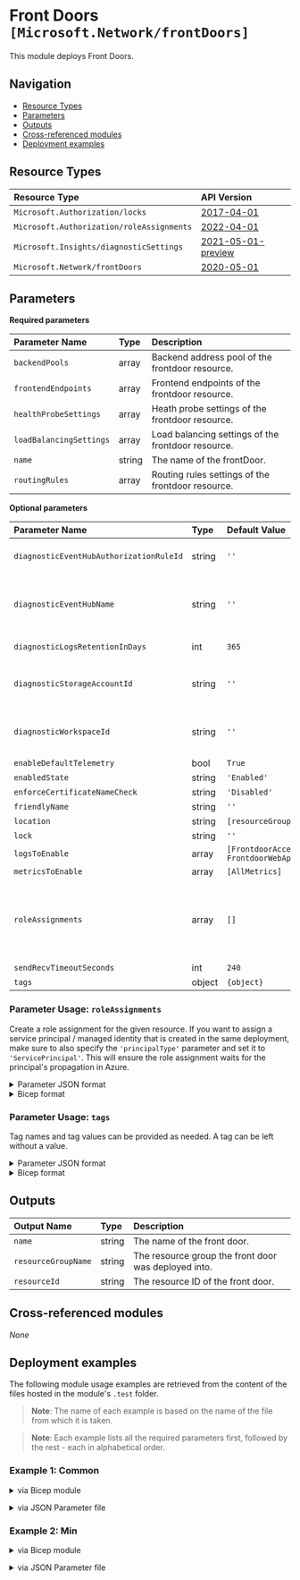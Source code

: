 # Front Doors `[Microsoft.Network/frontDoors]`

This module deploys Front Doors.


## Navigation

- [Resource Types](#Resource-Types)
- [Parameters](#Parameters)
- [Outputs](#Outputs)
- [Cross-referenced modules](#Cross-referenced-modules)
- [Deployment examples](#Deployment-examples)

## Resource Types

| Resource Type | API Version |
| :-- | :-- |
| `Microsoft.Authorization/locks` | [2017-04-01](https://docs.microsoft.com/en-us/azure/templates/Microsoft.Authorization/2017-04-01/locks) |
| `Microsoft.Authorization/roleAssignments` | [2022-04-01](https://docs.microsoft.com/en-us/azure/templates/Microsoft.Authorization/2022-04-01/roleAssignments) |
| `Microsoft.Insights/diagnosticSettings` | [2021-05-01-preview](https://docs.microsoft.com/en-us/azure/templates/Microsoft.Insights/2021-05-01-preview/diagnosticSettings) |
| `Microsoft.Network/frontDoors` | [2020-05-01](https://docs.microsoft.com/en-us/azure/templates/Microsoft.Network/2020-05-01/frontDoors) |

## Parameters

**Required parameters**

| Parameter Name | Type | Description |
| :-- | :-- | :-- |
| `backendPools` | array | Backend address pool of the frontdoor resource. |
| `frontendEndpoints` | array | Frontend endpoints of the frontdoor resource. |
| `healthProbeSettings` | array | Heath probe settings of the frontdoor resource. |
| `loadBalancingSettings` | array | Load balancing settings of the frontdoor resource. |
| `name` | string | The name of the frontDoor. |
| `routingRules` | array | Routing rules settings of the frontdoor resource. |

**Optional parameters**

| Parameter Name | Type | Default Value | Allowed Values | Description |
| :-- | :-- | :-- | :-- | :-- |
| `diagnosticEventHubAuthorizationRuleId` | string | `''` |  | Resource ID of the diagnostic event hub authorization rule for the Event Hubs namespace in which the event hub should be created or streamed to. |
| `diagnosticEventHubName` | string | `''` |  | Name of the diagnostic event hub within the namespace to which logs are streamed. Without this, an event hub is created for each log category. For security reasons, it is recommended to set diagnostic settings to send data to either storage account, log analytics workspace or event hub. |
| `diagnosticLogsRetentionInDays` | int | `365` |  | Specifies the number of days that logs will be kept for; a value of 0 will retain data indefinitely. |
| `diagnosticStorageAccountId` | string | `''` |  | Resource ID of the diagnostic storage account. For security reasons, it is recommended to set diagnostic settings to send data to either storage account, log analytics workspace or event hub. |
| `diagnosticWorkspaceId` | string | `''` |  | Resource ID of the diagnostic log analytics workspace. For security reasons, it is recommended to set diagnostic settings to send data to either storage account, log analytics workspace or event hub. |
| `enableDefaultTelemetry` | bool | `True` |  | Enable telemetry via a Globally Unique Identifier (GUID). |
| `enabledState` | string | `'Enabled'` |  | State of the frontdoor resource. |
| `enforceCertificateNameCheck` | string | `'Disabled'` |  | Enforce certificate name check of the frontdoor resource. |
| `friendlyName` | string | `''` |  | Friendly name of the frontdoor resource. |
| `location` | string | `[resourceGroup().location]` |  | Location for all resources. |
| `lock` | string | `''` | `['', CanNotDelete, ReadOnly]` | Specify the type of lock. |
| `logsToEnable` | array | `[FrontdoorAccessLog, FrontdoorWebApplicationFirewallLog]` | `[FrontdoorAccessLog, FrontdoorWebApplicationFirewallLog]` | The name of logs that will be streamed. |
| `metricsToEnable` | array | `[AllMetrics]` | `[AllMetrics]` | The name of metrics that will be streamed. |
| `roleAssignments` | array | `[]` |  | Array of role assignment objects that contain the 'roleDefinitionIdOrName' and 'principalId' to define RBAC role assignments on this resource. In the roleDefinitionIdOrName attribute, you can provide either the display name of the role definition, or its fully qualified ID in the following format: '/providers/Microsoft.Authorization/roleDefinitions/c2f4ef07-c644-48eb-af81-4b1b4947fb11'. |
| `sendRecvTimeoutSeconds` | int | `240` |  | Certificate name check time of the frontdoor resource. |
| `tags` | object | `{object}` |  | Resource tags. |


### Parameter Usage: `roleAssignments`

Create a role assignment for the given resource. If you want to assign a service principal / managed identity that is created in the same deployment, make sure to also specify the `'principalType'` parameter and set it to `'ServicePrincipal'`. This will ensure the role assignment waits for the principal's propagation in Azure.

<details>

<summary>Parameter JSON format</summary>

```json
"roleAssignments": {
    "value": [
        {
            "roleDefinitionIdOrName": "Reader",
            "description": "Reader Role Assignment",
            "principalIds": [
                "12345678-1234-1234-1234-123456789012", // object 1
                "78945612-1234-1234-1234-123456789012" // object 2
            ]
        },
        {
            "roleDefinitionIdOrName": "/providers/Microsoft.Authorization/roleDefinitions/c2f4ef07-c644-48eb-af81-4b1b4947fb11",
            "principalIds": [
                "12345678-1234-1234-1234-123456789012" // object 1
            ],
            "principalType": "ServicePrincipal"
        }
    ]
}
```

</details>

<details>

<summary>Bicep format</summary>

```bicep
roleAssignments: [
    {
        roleDefinitionIdOrName: 'Reader'
        description: 'Reader Role Assignment'
        principalIds: [
            '12345678-1234-1234-1234-123456789012' // object 1
            '78945612-1234-1234-1234-123456789012' // object 2
        ]
    }
    {
        roleDefinitionIdOrName: '/providers/Microsoft.Authorization/roleDefinitions/c2f4ef07-c644-48eb-af81-4b1b4947fb11'
        principalIds: [
            '12345678-1234-1234-1234-123456789012' // object 1
        ]
        principalType: 'ServicePrincipal'
    }
]
```

</details>
<p>

### Parameter Usage: `tags`

Tag names and tag values can be provided as needed. A tag can be left without a value.

<details>

<summary>Parameter JSON format</summary>

```json
"tags": {
    "value": {
        "Environment": "Non-Prod",
        "Contact": "test.user@testcompany.com",
        "PurchaseOrder": "1234",
        "CostCenter": "7890",
        "ServiceName": "DeploymentValidation",
        "Role": "DeploymentValidation"
    }
}
```

</details>

<details>

<summary>Bicep format</summary>

```bicep
tags: {
    Environment: 'Non-Prod'
    Contact: 'test.user@testcompany.com'
    PurchaseOrder: '1234'
    CostCenter: '7890'
    ServiceName: 'DeploymentValidation'
    Role: 'DeploymentValidation'
}
```

</details>
<p>

## Outputs

| Output Name | Type | Description |
| :-- | :-- | :-- |
| `name` | string | The name of the front door. |
| `resourceGroupName` | string | The resource group the front door was deployed into. |
| `resourceId` | string | The resource ID of the front door. |

## Cross-referenced modules

_None_

## Deployment examples

The following module usage examples are retrieved from the content of the files hosted in the module's `.test` folder.
   >**Note**: The name of each example is based on the name of the file from which it is taken.

   >**Note**: Each example lists all the required parameters first, followed by the rest - each in alphabetical order.

<h3>Example 1: Common</h3>

<details>

<summary>via Bicep module</summary>

```bicep
module frontDoors './Microsoft.Network/frontDoors/deploy.bicep' = {
  name: '${uniqueString(deployment().name)}-test-nfdcom'
  params: {
    // Required parameters
    backendPools: [
      {
        name: 'backendPool'
        properties: {
          backends: [
            {
              address: 'biceptest.local'
              backendHostHeader: 'backendAddress'
              enabledState: 'Enabled'
              httpPort: 80
              httpsPort: 443
              priority: 1
              privateLinkAlias: ''
              privateLinkApprovalMessage: ''
              privateLinkLocation: ''
              privateLinkResourceId: ''
              weight: 50
            }
          ]
          HealthProbeSettings: {
            id: '<id>'
          }
          LoadBalancingSettings: {
            id: '<id>'
          }
        }
      }
    ]
    frontendEndpoints: [
      {
        name: 'frontEnd'
        properties: {
          hostName: '<hostName>'
          sessionAffinityEnabledState: 'Disabled'
          sessionAffinityTtlSeconds: 60
        }
      }
    ]
    healthProbeSettings: [
      {
        name: 'heathProbe'
        properties: {
          enabledState: ''
          healthProbeMethod: ''
          intervalInSeconds: 60
          path: '/'
          protocol: 'Https'
        }
      }
    ]
    loadBalancingSettings: [
      {
        name: 'loadBalancer'
        properties: {
          additionalLatencyMilliseconds: 0
          sampleSize: 50
          successfulSamplesRequired: 1
        }
      }
    ]
    name: '<name>'
    routingRules: [
      {
        name: 'routingRule'
        properties: {
          acceptedProtocols: [
            'Http'
            'Https'
          ]
          enabledState: 'Enabled'
          frontendEndpoints: [
            {
              id: '<id>'
            }
          ]
          patternsToMatch: [
            '/*'
          ]
          routeConfiguration: {
            '@odata.type': '#Microsoft.Azure.FrontDoor.Models.FrontdoorForwardingConfiguration'
            backendPool: {
              id: '<id>'
            }
            forwardingProtocol: 'MatchRequest'
          }
        }
      }
    ]
    // Non-required parameters
    enableDefaultTelemetry: '<enableDefaultTelemetry>'
    enforceCertificateNameCheck: 'Disabled'
    lock: 'CanNotDelete'
    roleAssignments: [
      {
        principalIds: [
          '<managedIdentityPrincipalId>'
        ]
        principalType: 'ServicePrincipal'
        roleDefinitionIdOrName: 'Reader'
      }
    ]
    sendRecvTimeoutSeconds: 10
  }
}
```

</details>
<p>

<details>

<summary>via JSON Parameter file</summary>

```json
{
  "$schema": "https://schema.management.azure.com/schemas/2019-04-01/deploymentParameters.json#",
  "contentVersion": "1.0.0.0",
  "parameters": {
    // Required parameters
    "backendPools": {
      "value": [
        {
          "name": "backendPool",
          "properties": {
            "backends": [
              {
                "address": "biceptest.local",
                "backendHostHeader": "backendAddress",
                "enabledState": "Enabled",
                "httpPort": 80,
                "httpsPort": 443,
                "priority": 1,
                "privateLinkAlias": "",
                "privateLinkApprovalMessage": "",
                "privateLinkLocation": "",
                "privateLinkResourceId": "",
                "weight": 50
              }
            ],
            "HealthProbeSettings": {
              "id": "<id>"
            },
            "LoadBalancingSettings": {
              "id": "<id>"
            }
          }
        }
      ]
    },
    "frontendEndpoints": {
      "value": [
        {
          "name": "frontEnd",
          "properties": {
            "hostName": "<hostName>",
            "sessionAffinityEnabledState": "Disabled",
            "sessionAffinityTtlSeconds": 60
          }
        }
      ]
    },
    "healthProbeSettings": {
      "value": [
        {
          "name": "heathProbe",
          "properties": {
            "enabledState": "",
            "healthProbeMethod": "",
            "intervalInSeconds": 60,
            "path": "/",
            "protocol": "Https"
          }
        }
      ]
    },
    "loadBalancingSettings": {
      "value": [
        {
          "name": "loadBalancer",
          "properties": {
            "additionalLatencyMilliseconds": 0,
            "sampleSize": 50,
            "successfulSamplesRequired": 1
          }
        }
      ]
    },
    "name": {
      "value": "<name>"
    },
    "routingRules": {
      "value": [
        {
          "name": "routingRule",
          "properties": {
            "acceptedProtocols": [
              "Http",
              "Https"
            ],
            "enabledState": "Enabled",
            "frontendEndpoints": [
              {
                "id": "<id>"
              }
            ],
            "patternsToMatch": [
              "/*"
            ],
            "routeConfiguration": {
              "@odata.type": "#Microsoft.Azure.FrontDoor.Models.FrontdoorForwardingConfiguration",
              "backendPool": {
                "id": "<id>"
              },
              "forwardingProtocol": "MatchRequest"
            }
          }
        }
      ]
    },
    // Non-required parameters
    "enableDefaultTelemetry": {
      "value": "<enableDefaultTelemetry>"
    },
    "enforceCertificateNameCheck": {
      "value": "Disabled"
    },
    "lock": {
      "value": "CanNotDelete"
    },
    "roleAssignments": {
      "value": [
        {
          "principalIds": [
            "<managedIdentityPrincipalId>"
          ],
          "principalType": "ServicePrincipal",
          "roleDefinitionIdOrName": "Reader"
        }
      ]
    },
    "sendRecvTimeoutSeconds": {
      "value": 10
    }
  }
}
```

</details>
<p>

<h3>Example 2: Min</h3>

<details>

<summary>via Bicep module</summary>

```bicep
module frontDoors './Microsoft.Network/frontDoors/deploy.bicep' = {
  name: '${uniqueString(deployment().name)}-test-nfdmin'
  params: {
    // Required parameters
    backendPools: [
      {
        name: 'backendPool'
        properties: {
          backends: [
            {
              address: 'biceptest.local'
              backendHostHeader: 'backendAddress'
              enabledState: 'Enabled'
              httpPort: 80
              httpsPort: 443
              priority: 1
              weight: 50
            }
          ]
          HealthProbeSettings: {
            id: '<id>'
          }
          LoadBalancingSettings: {
            id: '<id>'
          }
        }
      }
    ]
    frontendEndpoints: [
      {
        name: 'frontEnd'
        properties: {
          hostName: '<hostName>'
          sessionAffinityEnabledState: 'Disabled'
          sessionAffinityTtlSeconds: 60
        }
      }
    ]
    healthProbeSettings: [
      {
        name: 'heathProbe'
        properties: {
          intervalInSeconds: 60
          path: '/'
          protocol: 'Https'
        }
      }
    ]
    loadBalancingSettings: [
      {
        name: 'loadBalancer'
        properties: {
          additionalLatencyMilliseconds: 0
          sampleSize: 50
          successfulSamplesRequired: 1
        }
      }
    ]
    name: '<name>'
    routingRules: [
      {
        name: 'routingRule'
        properties: {
          acceptedProtocols: [
            'Https'
          ]
          enabledState: 'Enabled'
          frontendEndpoints: [
            {
              id: '<id>'
            }
          ]
          patternsToMatch: [
            '/*'
          ]
          routeConfiguration: {
            '@odata.type': '#Microsoft.Azure.FrontDoor.Models.FrontdoorForwardingConfiguration'
            backendPool: {
              id: '<id>'
            }
          }
        }
      }
    ]
    // Non-required parameters
    enableDefaultTelemetry: '<enableDefaultTelemetry>'
  }
}
```

</details>
<p>

<details>

<summary>via JSON Parameter file</summary>

```json
{
  "$schema": "https://schema.management.azure.com/schemas/2019-04-01/deploymentParameters.json#",
  "contentVersion": "1.0.0.0",
  "parameters": {
    // Required parameters
    "backendPools": {
      "value": [
        {
          "name": "backendPool",
          "properties": {
            "backends": [
              {
                "address": "biceptest.local",
                "backendHostHeader": "backendAddress",
                "enabledState": "Enabled",
                "httpPort": 80,
                "httpsPort": 443,
                "priority": 1,
                "weight": 50
              }
            ],
            "HealthProbeSettings": {
              "id": "<id>"
            },
            "LoadBalancingSettings": {
              "id": "<id>"
            }
          }
        }
      ]
    },
    "frontendEndpoints": {
      "value": [
        {
          "name": "frontEnd",
          "properties": {
            "hostName": "<hostName>",
            "sessionAffinityEnabledState": "Disabled",
            "sessionAffinityTtlSeconds": 60
          }
        }
      ]
    },
    "healthProbeSettings": {
      "value": [
        {
          "name": "heathProbe",
          "properties": {
            "intervalInSeconds": 60,
            "path": "/",
            "protocol": "Https"
          }
        }
      ]
    },
    "loadBalancingSettings": {
      "value": [
        {
          "name": "loadBalancer",
          "properties": {
            "additionalLatencyMilliseconds": 0,
            "sampleSize": 50,
            "successfulSamplesRequired": 1
          }
        }
      ]
    },
    "name": {
      "value": "<name>"
    },
    "routingRules": {
      "value": [
        {
          "name": "routingRule",
          "properties": {
            "acceptedProtocols": [
              "Https"
            ],
            "enabledState": "Enabled",
            "frontendEndpoints": [
              {
                "id": "<id>"
              }
            ],
            "patternsToMatch": [
              "/*"
            ],
            "routeConfiguration": {
              "@odata.type": "#Microsoft.Azure.FrontDoor.Models.FrontdoorForwardingConfiguration",
              "backendPool": {
                "id": "<id>"
              }
            }
          }
        }
      ]
    },
    // Non-required parameters
    "enableDefaultTelemetry": {
      "value": "<enableDefaultTelemetry>"
    }
  }
}
```

</details>
<p>
